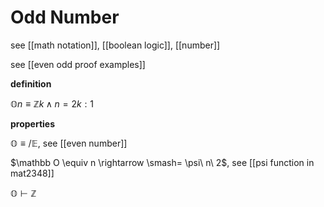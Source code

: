 # Odd Number

see [[math notation]], [[boolean logic]], [[number]]

see [[even odd proof examples]]

**definition**

$\mathbb On \equiv \mathbb Z k \land n = 2k : 1$

**properties**

$\mathbb O \equiv /\mathbb E$, see [[even number]]

$\mathbb O \equiv n \rightarrow \smash= \psi\ n\ 2$, see [[psi function in mat2348]]

$\mathbb O \vdash \mathbb Z$
